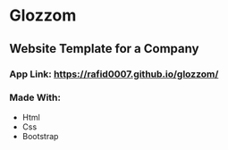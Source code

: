 # Glozzom

## Website Template for a Company

### App Link: <https://rafid0007.github.io/glozzom/>

### Made With:
  * Html
  * Css
  * Bootstrap
